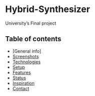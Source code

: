 # Hybrid-Synthesizer
University’s Final project 

## Table of contents
* [General info]
* [Screenshots](#screenshots)
* [Technologies](#technologies)
* [Setup](#setup)
* [Features](#features)
* [Status](#status)
* [Inspiration](#inspiration)
* [Contact](#contact)
